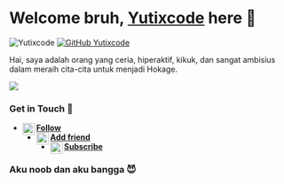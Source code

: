 # Welcome bruh, [Yutixcode](http://yutixcode.xyz) here 🙌

![Yutixcode](https://komarev.com/ghpvc/?username=Yutixcode&label=Views&color=blue&style=plastic)
[![GitHub Yutixcode](https://img.shields.io/github/followers/Yutixcode?label=follow&style=social)](https://github.com/Yutixcode)

Hai, saya adalah orang yang ceria, hiperaktif, kikuk, dan sangat ambisius dalam meraih cita-cita untuk menjadi Hokage.

[<img align="center" src="https://github-readme-stats.vercel.app/api/top-langs/?username=Yutixcode&theme=light&hide_langs_below=1" />](https://github.com/Yutixcode)

### Get in Touch 🔎
- [<img alt="Yutixcode's Instagram" align="left" width="22px" src="https://cdn.jsdelivr.net/npm/simple-icons@v3/icons/instagram.svg" /> **Follow**](https://instagram.com/n74nk420)<br />
- [<img alt="Yutixcode's Facebook" align="left" width="22px" src="https://cdn.jsdelivr.net/npm/simple-icons@v3/icons/facebook.svg" /> **Add friend**](https://www.facebook.com/njnk.xnxx)<br />
- [<img alt="Yutixcode's Youtube" align="left" width="22px" src="https://cdn.jsdelivr.net/npm/simple-icons@v3/icons/youtube.svg" /> **Subscribe**](https://www.youtube.com/NjankSoekamti)<br /> 
<!-- Mau nyontek yaaaa? Awokawok dasar anjing ya kamu -->

### Aku noob dan aku bangga 😈
